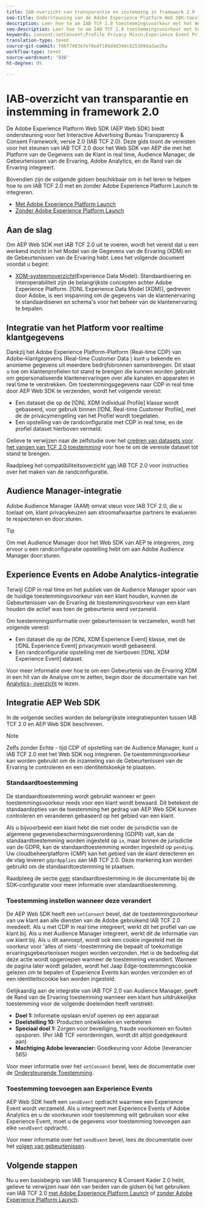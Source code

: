 ```yaml
---
title: IAB-overzicht van transparantie en instemming in framework 2.0
seo-title: Ondersteuning van de Adobe Experience Platform Web SDK-toestemmingsvoorkeuren van het Interactive Advertising Bureau Transparency & Consent Framework 2.0
description: Leer hoe te om IAB TCF 2.0 toestemmingsvoorkeur met het Web SDK van het Experience Platform te steunen
seo-description: Leer hoe te om IAB TCF 2.0 toestemmingsvoorkeur met het Web SDK van het Experience Platform te steunen
keywords: consent;setConsent;Profile Privacy Mixin;Experience Event Privacy Mixin;Privacy Mixin;IAB TCF 2.0;Real-time CDP;Real-time Customer Data Profile
translation-type: tm+mt
source-git-commit: f86f7483e7e78edf106ddd34dc825389dadae26a
workflow-type: tm+mt
source-wordcount: '938'
ht-degree: 0%

---
```



# IAB-overzicht van transparantie en instemming in framework 2.0

De Adobe Experience Platform Web SDK (AEP Web SDK) biedt ondersteuning voor het Interactive Advertising Bureau Transparency &amp; Consent Framework, versie 2.0 (IAB TCF 2.0). Deze gids toont de vereisten voor het steunen van IAB TCF 2.0 door het Web SDK van AEP die met het Platform van de Gegevens van de Klant in real time, Audience Manager, de Gebeurtenissen van de Ervaring, Adobe Analytics, en de Rand van de Ervaring integreert.

Bovendien zijn de volgende gidsen beschikbaar om in het leren te helpen hoe te om IAB TCF 2.0 met en zonder Adobe Experience Platform Launch te integreren.

- [Met Adobe Experience Platform Launch](./with-launch.md)
- [Zonder Adobe Experience Platform Launch](./without-launch.md)

## Aan de slag

Om AEP Web SDK met IAB TCF 2.0 uit te voeren, wordt het vereist dat u een werkend inzicht in het Model van de Gegevens van de Ervaring (XDM) en de Gebeurtenissen van de Ervaring hebt. Lees het volgende document voordat u begint:

- [XDM-systeemoverzicht](../../../xdm/home.md)(Experience Data Model): Standaardisering en interoperabiliteit zijn de belangrijkste concepten achter Adobe Experience Platform. [!DNL Experience Data Model (XDM)], gedreven door Adobe, is een inspanning om de gegevens van de klantenervaring te standaardiseren en schema&#39;s voor het beheer van de klantenervaring te bepalen.

## Integratie van het Platform voor realtime klantgegevens

Dankzij het Adobe Experience Platform-Platform (Real-time CDP) van Adobe-klantgegevens (Real-time Customer Data ) kunt u bekende en anonieme gegevens uit meerdere bedrijfsbronnen samenbrengen. Dit staat u toe om klantenprofielen tot stand te brengen die kunnen worden gebruikt om gepersonaliseerde klantenervaringen over alle kanalen en apparaten in real time te verstrekken. Om toestemmingsgegevens naar CDP in real time door AEP Web SDK te verzenden, wordt het volgende vereist:

- Een dataset die op de [!DNL XDM Individual Profile] klasse wordt gebaseerd, voor gebruik binnen [!DNL Real-time Customer Profile], met de de privacymengeling van het Profiel wordt toegelaten.
- Een opstelling van de randconfiguratie met CDP in real time, en de profiel dataset hierboven vermeld.

Gelieve te verwijzen naar de zelfstudie over het [creëren van datasets voor het vangen van TCF 2.0 toestemming](../../../rtcdp/privacy/iab/dataset-preparation.md) voor hoe te om de vereiste dataset tot stand te brengen.

Raadpleeg het compatibiliteitsoverzicht [van](../../../rtcdp/privacy/privacy-overview.md) IAB TCF 2.0 voor instructies over het maken van de randconfiguratie.

## Audience Manager-integratie

Adobe Audience Manager (AAM) omvat steun voor IAB TCF 2.0, die u toelaat om, klant privacykeuzen aan stroomafwaartse partners te evalueren te respecteren en door:sturen. <!--For more information, read the documentation on [Sending Data to Audience Manager](../audience-manager/audience-manager-overview.md).-->

>[!TIP]
>
>Om met Audience Manager door het Web SDK van AEP te integreren, zorg ervoor u een randconfiguratie opstelling hebt om aan Adobe Audience Manager door:sturen.

## Experience Events en Adobe Analytics-integratie

Terwijl CDP in real time en het publiek van de Audience Manager spoor van de huidige toestemmingsvoorkeur van een klant houden, kunnen de Gebeurtenissen van de Ervaring de toestemmingsvoorkeur van een klant houden die actief was toen de gebeurtenis werd verzameld.

Om toestemmingsinformatie over gebeurtenissen te verzamelen, wordt het volgende vereist:

- Een dataset die op de [!DNL XDM Experience Event] klasse, met de [!DNL Experience Event] privacymixin wordt gebaseerd.
- Een randconfiguratie opstelling met de hierboven [!DNL XDM Experience Event] dataset.

Voor meer informatie over hoe te om een Gebeurtenis van de Ervaring XDM in een hit van de Analyse om te zetten, begin door de documentatie van het [Analytics- overzicht](../../data-collection/adobe-analytics/analytics-overview.md) te lezen.

## Integratie AEP Web SDK

In de volgende secties worden de belangrijkste integratiepunten tussen IAB TCF 2.0 en AEP Web SDK beschreven.

>[!NOTE]
>
>Zelfs zonder Echte - tijd CDP of opstelling van de Audience Manager, kunt u IAB TCF 2.0 met het Web SDK nog integreren. De toestemmingsvoorkeur kan worden gebruikt om de inzameling van de Gebeurtenissen van de Ervaring te controleren en een identiteitskoekje te plaatsen.

### Standaardtoestemming

De standaardtoestemming wordt gebruikt wanneer er geen toestemmingsvoorkeur reeds voor een klant wordt bewaard. Dit betekent de standaardopties van de toestemming het gedrag van AEP Web SDK kunnen controleren en veranderen gebaseerd op het gebied van een klant.

Als u bijvoorbeeld een klant hebt die niet onder de jurisdictie van de algemene gegevensbeschermingsverordening (GDPR) valt, kan de standaardtoestemming worden ingesteld op `in`, maar binnen de jurisdictie van de GDPR, kan de standaardtoestemming worden ingesteld op `pending`. Uw cloudbeheerplatform (CMP) kan het gebied van de klant detecteren en de vlag leveren `gdprApplies` aan IAB TCF 2.0. Deze markering kan worden gebruikt om de standaardtoestemming te plaatsen.

Raadpleeg de sectie [over](../../fundamentals/configuring-the-sdk.md#default-consent) standaardtoestemming in de documentatie bij de SDK-configuratie voor meer informatie over standaardtoestemming.

### Toestemming instellen wanneer deze verandert

De AEP Web SDK heeft een `setConsent` bevel, dat de toestemmingsvoorkeur van uw klant aan alle diensten van de Adobe gebruikend IAB TCF 2.0 meedeelt. Als u met CDP in real time integreert, werkt dit het profiel van uw klant bij. Als u met Audience Manager integreert, werkt dit de informatie van uw klant bij. Als u dit aanroept, wordt ook een cookie ingesteld met de voorkeur voor &#39;alles of niets&#39;-toestemming die bepaalt of toekomstige ervaringsgebeurtenissen mogen worden verzonden. Het is de bedoeling dat deze actie wordt opgeroepen wanneer de toestemming verandert. Wanneer de pagina later wordt geladen, wordt het Jaap Edge-toestemmingscookie gelezen om te bepalen of Experience Events kan worden verzonden en of een identiteitscookie kan worden ingesteld.

Gelijkaardig aan de integratie van IAB TCF 2.0 van Audience Manager, geeft de Rand van de Ervaring toestemming wanneer een klant hun uitdrukkelijke toestemming voor de volgende doeleinden heeft verstrekt:

- **Doel 1:** Informatie opslaan en/of openen op een apparaat
- **Doelstelling 10:** Producten ontwikkelen en verbeteren
- **Speciaal doel 1:** Zorgen voor beveiliging, fraude voorkomen en fouten opsporen. (Per IAB TCF verordeningen, wordt dit altijd goedgekeurd aan)
- **Machtiging Adobe leverancier:** Goedkeuring voor Adobe (leverancier 565)

Voor meer informatie over het `setConsent` bevel, lees de documentatie over de [Ondersteunende Toestemming](../../consent/supporting-consent.md).

### Toestemming toevoegen aan Experience Events

AEP Web SDK heeft een `sendEvent` opdracht waarmee een Experience Event wordt verzameld. Als u integreert met Experience Events of Adobe Analytics en u de voorkeuren voor toestemming wilt gebruiken voor elke Experience Event, moet u de gegevens voor toestemming toevoegen aan elke `sendEvent` opdracht.

Voor meer informatie over het `sendEvent` bevel, lees de documentatie over het [volgen van gebeurtenissen](../../fundamentals/tracking-events.md).

## Volgende stappen

Nu u een basisbegrip van IAB Transparency &amp; Consent Kader 2.0 hebt, gelieve te verwijzen naar één van beiden van de gidsen bij het gebruiken van IAB TCF 2.0 [met Adobe Experience Platform Launch](./with-launch.md) of [zonder Adobe Experience Platform Launch](./without-launch.md).
